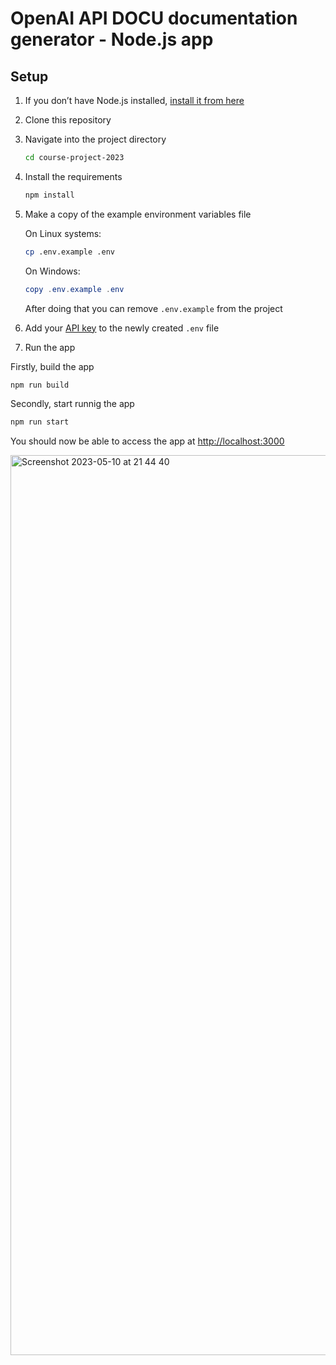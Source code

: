 # OpenAI API DOCU documentation generator - Node.js app

## Setup

1. If you don’t have Node.js installed, [install it from here](https://nodejs.org/en/)

2. Clone this repository

3. Navigate into the project directory

   ```bash
   cd course-project-2023
   ```

4. Install the requirements

   ```bash
   npm install
   ```

5. Make a copy of the example environment variables file

   On Linux systems: 
   ```bash
   cp .env.example .env
   ```
   On Windows:
   ```powershell
   copy .env.example .env
   ```
   After doing that you can remove `.env.example` from the project 

6. Add your [API key](https://platform.openai.com/account/api-keys) to the newly created `.env` file

7. Run the app

Firstly, build the app
   ```bash
   npm run build
   ```
Secondly, start runnig the app
   ```bash
   npm run start
   ```

You should now be able to access the app at [http://localhost:3000](http://localhost:3000)

<img width="1440" alt="Screenshot 2023-05-10 at 21 44 40" src="https://github.com/kudryanasteysha/course-project-2023/assets/91348165/9d6dcda0-ce88-44f2-a19e-8d555e59c57f">

